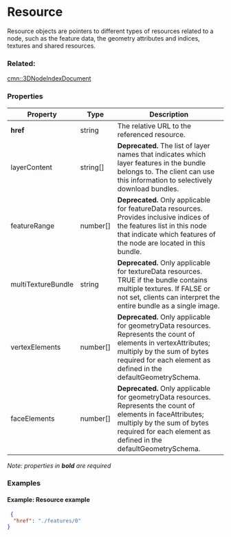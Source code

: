 # Resource

Resource objects are pointers to different types of resources related to a node, such as the feature data, the geometry attributes and indices, textures and shared resources.

### Related:

[cmn::3DNodeIndexDocument](3DNodeIndexDocument.cmn.md)
### Properties

| Property | Type | Description |
| --- | --- | --- |
| **href** | string | The relative URL to the referenced resource. |
| layerContent | string[] | **Deprecated.** The list of layer names that indicates which layer features in the bundle belongs to. The client can use this information to selectively download bundles. |
| featureRange | number[] | **Deprecated.** Only applicable for featureData resources. Provides inclusive indices of the features list in this node that indicate which features of the node are located in this bundle. |
| multiTextureBundle | string | **Deprecated.** Only applicable for textureData resources. TRUE if the bundle contains multiple textures. If FALSE or not set, clients can interpret the entire bundle as a single image. |
| vertexElements | number[] | **Deprecated.** Only applicable for geometryData resources. Represents the count of elements in vertexAttributes; multiply by the sum of bytes required for each element as defined in the defaultGeometrySchema. |
| faceElements | number[] | **Deprecated.** Only applicable for geometryData resources. Represents the count of elements in faceAttributes; multiply by the sum of bytes required for each element as defined in the defaultGeometrySchema. |

*Note: properties in **bold** are required*

### Examples 

#### Example: Resource example 

```json
 {
  "href": "./features/0"
} 
```

